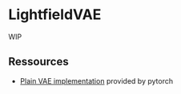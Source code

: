 # LightfieldVAE
WIP

## Ressources
* [Plain VAE implementation](https://github.com/pytorch/examples/tree/master/vae) provided by pytorch

